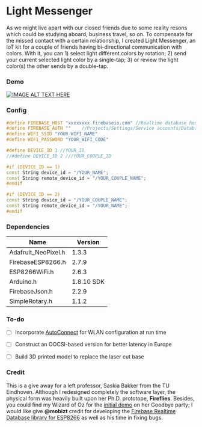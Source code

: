 # Light Messenger
As we might live apart with our closed friends due to some reality resons which could be studying aboard, business travel, so on. To compensate for the missed contact with a certain relationship, I created Light Messenger, an IoT kit for a couple of friends having bi-directional communication with colors. With it, you can 1) select light different colors by rotation; 2) send your current selected light color by a single-tap; 3) or review the light color(s) the other sends by a double-tap.



### Demo
[![IMAGE ALT TEXT HERE](https://i.loli.net/2020/06/05/7GHx2AzFbREiuD9.jpg)](https://video.pxing.design/Videos/Light-Messenger_Demo.m4v)



### Config

```c++
#define FIREBASE_HOST "xxxxxxxx.firebaseio.com" //Realtime database host without https:// 
#define FIREBASE_AUTH ""    //Projects/Settings/Service accounts/Database secrets
#define WIFI_SSID "YOUR_WIFI_NAME"
#define WIFI_PASSWORD "YOUR_WIFI_CODE"

#define DEVICE_ID 1 //YOUR_ID
//#define DEVICE_ID 2 ///YOUR_COUPLE_ID                  

#if (DEVICE_ID == 1)
const String device_id = "/YOUR_NAME";
const String remote_device_id = "/YOUR_COUPLE_NAME";
#endif

#if (DEVICE_ID == 2)
const String device_id = "/YOUR_COUPLE_NAME";
const String remote_device_id = "/YOUR_NAME";
#endif
```



### Dependencies

| Name | Version |
| ---- | ---- |
|Adafruit_NeoPixel.h| 1.3.3 |
|FirebaseESP8266.h| 2.7.9 |
|ESP8266WiFi.h| 2.6.3 |
|Arduino.h| 1.8.10 SDK |
|FirebaseJson.h| 2.2.9 |
|SimpleRotary.h| 1.1.2 |



### To-do

- [ ] Incorporate [AutoConnect](https://github.com/Hieromon/AutoConnect) for WLAN configuration at run time
- [ ] Construct an OOCSI-based version for better latency in Europe
- [ ] Build 3D printed model to replace the laser cut base



### Credit

This is a give away for a left professor, Saskia Bakker from the TU Eindhoven. Although I redesigned completely the software layer, the physical form was heavily built upon her Ph.D. prototope, **Fireflies**. Besides, you could find my Wizard of Oz for the [initial demo](https://pxing.design/demo-on-saskias-farewell/) on her Goodbye party; I would like give **@mobizt** credit for developing the [Firebase Realtime Database library for ESP8266](https://github.com/mobizt/Firebase-ESP8266) as well as his time in fixing bugs. 

